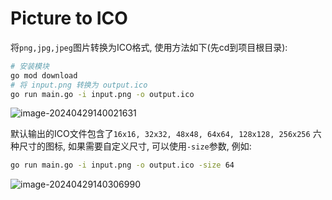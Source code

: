 # Picture to ICO

将`png,jpg,jpeg`图片转换为ICO格式, 使用方法如下(先cd到项目根目录):

```bash
# 安装模块
go mod download
# 将 input.png 转换为 output.ico
go run main.go -i input.png -o output.ico
```

![image-20240429140021631](http://cdn.ayusummer233.top/DailyNotes/image-20240429140021631.png)

默认输出的ICO文件包含了`16x16, 32x32, 48x48, 64x64, 128x128, 256x256` 六种尺寸的图标, 如果需要自定义尺寸, 可以使用`-size`参数, 例如:

```bash
go run main.go -i input.png -o output.ico -size 64
```

![image-20240429140306990](http://cdn.ayusummer233.top/DailyNotes/image-20240429140306990.png)